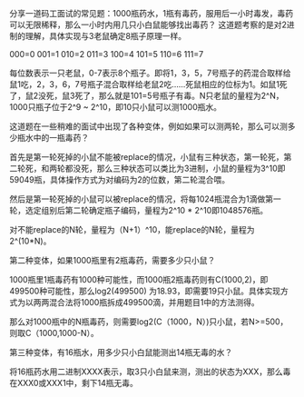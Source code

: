 分享一道码工面试的常见题：1000瓶药水，1瓶有毒药，服用后一小时毒发，毒药可以无限稀释，那么一小时内用几只小白鼠能够找出毒药？
这道题考察的是对2进制的理解，具体实现与3老鼠确定8瓶子原理一样。

000=0
001=1
010=2
011=3
100=4
101=5
110=6
111=7

每位数表示一只老鼠，0-7表示8个瓶子。即将1，3，5，7号瓶子的药混合取样给鼠1吃，2，3，6，7号瓶子混合取样给老鼠2吃……死鼠相应的位标为1。如鼠1死了，鼠2没死，鼠3死了，那么就是101=5号瓶子有毒。N只老鼠的量程为2^N，1000只瓶子位于2^9 ~ 2^10，即10只小鼠可以测1000瓶水。

这道题在一些稍难的面试中出现了各种变体，例如如果可以测两轮，那么可以测多少瓶水中的一瓶毒药？

首先是第一轮死掉的小鼠不能被replace的情况，小鼠有三种状态，第一轮死，第二轮死，和两轮都没死，那么三种状态可以类比为3进制，小鼠的量程为3^10即59049瓶，具体操作方式为对编码为2的位数，第二轮混合喂。

然后是第一轮死掉的小鼠可以被replace的情况，将每1024瓶混合为1滴做第一轮，选定组别后第二轮确定瓶子编码，量程为2^10 * 2^10即1048576瓶。

对不能replace的N轮，量程为（N+1）^10，能replace的N轮，量程为2^(10*N)。

第二种变体，如果1000瓶里有2瓶毒药，需要多少只小鼠？

1000瓶里1瓶毒药有1000种可能性，而1000瓶2瓶毒药则有C(1000,2)，即499500种可能性，那么log2(499500) 为18.93，即需要19只小鼠。具体实现方式为以两两混合法将1000瓶拆成499500滴，并用题目1中的方法测得。

那么对1000瓶中的N瓶毒药，则需要log2(C（1000，N）)只小鼠，若N>=500，则取C（1000,1000-N）。

第三种变体，有16瓶水，用多少只小白鼠能测出14瓶无毒的水？

将16瓶药水用二进制XXXX表示，取3只小白鼠来测，测出的状态为XXX，那么毒在XXX0或XXX1中，剩下14瓶无毒。
